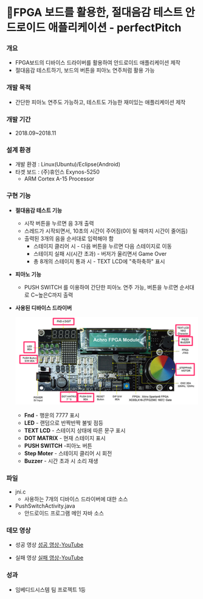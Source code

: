 # 🔎FPGA 보드를 활용한, 절대음감 테스트 안드로이드 애플리케이션 - perfectPitch

### 개요

* FPGA보드의 디바이스 드라이버를 활용하여 안드로이드 애플리케이션 제작
* 절대음감 테스트하기, 보드의 버튼을 피아노 연주처럼 활용 가능

### 개발 목적

* 간단한 피아노 연주도 가능하고, 테스트도 가능한 재미있는 애플리케이션 제작

### 개발 기간

* 2018.09~2018.11

### 설계 환경

* 개발 환경 : Linux(Ubuntu)/Eclipse(Android)
* 타겟 보드 : (주)휴인스 Exynos-5250 
  * ARM Cortex A-15 Processor

### 구현 기능

* **절대음감 테스트 기능**

  * 시작 버튼을 누르면 음 3개 출력
  * 스레드가 시작되면서, 10초의 시간이 주어짐(0이 될 때까지 시간이 줄어듬)
  * 출력된 3개의 음을 순서대로 입력해야 함
    * 스테이지 클리어 시 - 다음 버튼을 누르면 다음 스테이지로 이동
    * 스테이지 실패 시(시간 초과) - 버저가 울리면서 Game Over
    * 총 8개의 스테이지 통과 시 - TEXT LCD에 "축하축하" 표시

* **피아노 기능**

  * PUSH SWITCH 를 이용하여 간단한 피아노 연주 가능, 버튼을 누르면 순서대로 C~높은C까지 출력

* **사용된 디바이스 드라이버**

  ![DeviceDriver](/res/그림1.png)

  * **Fnd** - 행운의 7777 표시
  * **LED** - 랜덤으로 반짝반짝 불빛 점등
  * **TEXT LCD** - 스테이지 상태에 따른 문구 표시
  * **DOT MATRIX** - 현재 스테이지 표시
  * **PUSH SWITCH** -피아노 버튼
  * **Step Moter** - 스테이지 클리어 시 회전
  * **Buzzer** - 시간 초과 시 소리 재생

### 파일

* jni.c
  * 사용하는 7개의 디바이스 드라이버에 대한 소스
* PushSwitchActivity.java
  * 안드로이드 프로그램 메인 자바 소스

### 데모 영상

* 성공 영상
[성공 영상-YouTube](https://youtu.be/fl-sXy8q4RM)

* 실패 영상
[실패 영상-YouTube](https://youtu.be/h-gax7JYiXc)

### 성과

* 임베디드시스템 팀 프로젝트 1등

